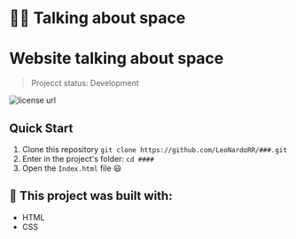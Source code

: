 # 🧑‍💻 Talking about space

<h1>Website talking about space</h1>

> Projecct status: Development


<p align="left">
  <!-- License -->
  <a>
    <img alt="license url" src="https://img.shields.io/badge/license%20-MIT-1C1E26?style=for-the-badge&labelColor=1C1E26&color=61ffca">
  </a>
</p>

## Quick Start
 1. Clone this repository `git clone https://github.com/LeoNardoRR/###.git`
 2. Enter in the project's folder: `cd ####`
 3. Open the `Index.html` file 😃

## :bricks: This project was built with: 
- HTML
- CSS

